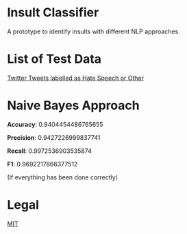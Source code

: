 # Insult Classifier
A prototype to identify insults with different NLP approaches.

# List of Test Data
[Twitter Tweets labelled as Hate Speech or Other](https://github.com/t-davidson/hate-speech-and-offensive-language/tree/master/data)

# Naive Bayes Approach
**Accuracy**:  0.9404454486765655

**Precision**:  0.9427226999837741

**Recall**:  0.9972536903535874

**F1**:  0.9692217866377512

(If everything has been done correctly)


# Legal
[MIT](https://github.com/not-a-lawyer/insult_classifier/blob/master/LICENSE)
